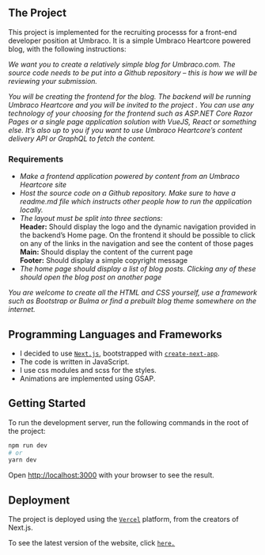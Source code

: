 ## The Project

This project is implemented for the recruiting processs for a front-end developer position at Umbraco. It is a simple Umbraco Heartcore powered blog, with the following instructions:

_We want you to create a relatively simple blog for Umbraco.com. The source code needs to be put into a Github repository – this is how we will be reviewing your submission._

_You will be creating the frontend for the blog. The backend will be running Umbraco Heartcore and you will be invited to the project . You can use any technology of your choosing for the frontend such as ASP.NET Core Razor Pages or a single page application solution with VueJS, React or something else. It’s also up to you if you want to use Umbraco Heartcore’s content delivery API or GraphQL to fetch the content._

### Requirements

- _Make a frontend application powered by content from an Umbraco Heartcore site_
- _Host the source code on a Github repository. Make sure to have a readme.md file which instructs other people how to run the application locally._
- _The layout must be split into three sections:_\
  **Header:** Should display the logo and the dynamic navigation provided in the backend’s Home page. On the frontend it should be possible to click on any of the links in the navigation and see the content of those pages\
  **Main:** Should display the content of the current page\
  **Footer:** Should display a simple copyright message
- _The home page should display a list of blog posts. Clicking any of these should open the blog post on another page_

_You are welcome to create all the HTML and CSS yourself, use a framework such as Bootstrap or Bulma or find a prebuilt blog theme somewhere on the internet._

## Programming Languages and Frameworks

- I decided to use [`Next.js`](https://nextjs.org/), bootstrapped with [`create-next-app`](https://github.com/vercel/next.js/tree/canary/packages/create-next-app).
- The code is written in JavaScript.
- I use css modules and scss for the styles.
- Animations are implemented using GSAP.

## Getting Started

To run the development server, run the following commands in the root of the project:

```bash
npm run dev
# or
yarn dev
```

Open [http://localhost:3000](http://localhost:3000) with your browser to see the result.

## Deployment

The project is deployed using the [`Vercel`](https://vercel.com/) platform, from the creators of Next.js.

To see the latest version of the website, click [`here.`](https://umbraco-recruiting-homework.vercel.app/)
